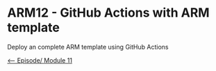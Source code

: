 # ARM12 - GitHub Actions with ARM template

Deploy an complete ARM template using GitHub Actions


[<-- Episode/ Module 11](../ARM11/README.md)
